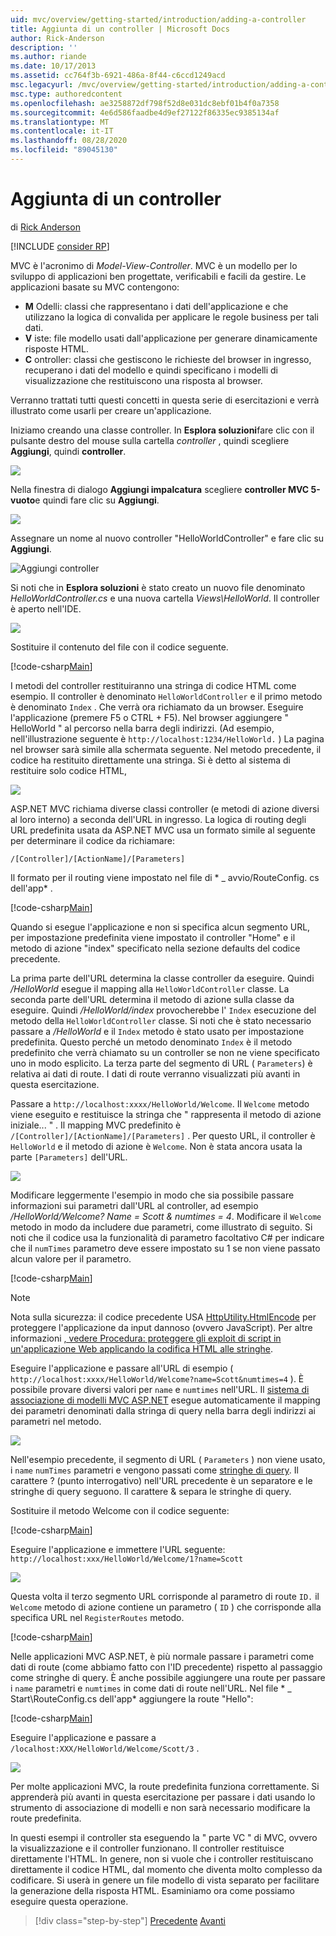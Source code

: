 ```yaml
---
uid: mvc/overview/getting-started/introduction/adding-a-controller
title: Aggiunta di un controller | Microsoft Docs
author: Rick-Anderson
description: ''
ms.author: riande
ms.date: 10/17/2013
ms.assetid: cc764f3b-6921-486a-8f44-c6ccd1249acd
msc.legacyurl: /mvc/overview/getting-started/introduction/adding-a-controller
msc.type: authoredcontent
ms.openlocfilehash: ae3258872df798f52d8e031dc8ebf01b4f0a7358
ms.sourcegitcommit: 4e6d586faadbe4d9ef27122f86335ec9385134af
ms.translationtype: MT
ms.contentlocale: it-IT
ms.lasthandoff: 08/28/2020
ms.locfileid: "89045130"
---
```

# <a name="adding-a-controller"></a>Aggiunta di un controller

di [Rick Anderson](https://twitter.com/RickAndMSFT)

[!INCLUDE [consider RP](~/includes/razor.md)]

MVC è l'acronimo di *Model-View-Controller*. MVC è un modello per lo sviluppo di applicazioni ben progettate, verificabili e facili da gestire. Le applicazioni basate su MVC contengono:

- **M** Odelli: classi che rappresentano i dati dell'applicazione e che utilizzano la logica di convalida per applicare le regole business per tali dati.
- **V** iste: file modello usati dall'applicazione per generare dinamicamente risposte HTML.
- **C** ontroller: classi che gestiscono le richieste del browser in ingresso, recuperano i dati del modello e quindi specificano i modelli di visualizzazione che restituiscono una risposta al browser.

Verranno trattati tutti questi concetti in questa serie di esercitazioni e verrà illustrato come usarli per creare un'applicazione.

Iniziamo creando una classe controller. In **Esplora soluzioni**fare clic con il pulsante destro del mouse sulla cartella *controller* , quindi scegliere **Aggiungi**, quindi **controller**.

![](adding-a-controller/_static/image1.png)

Nella finestra di dialogo **Aggiungi impalcatura** scegliere **controller MVC 5-vuoto**e quindi fare clic su **Aggiungi**.

![](adding-a-controller/_static/image2.png)  

Assegnare un nome al nuovo controller "HelloWorldController" e fare clic su **Aggiungi**.

![Aggiungi controller](adding-a-controller/_static/image3.png)

Si noti che in **Esplora soluzioni** è stato creato un nuovo file denominato *HelloWorldController.cs* e una nuova cartella *Views\HelloWorld*. Il controller è aperto nell'IDE.

![](adding-a-controller/_static/image4.png)

Sostituire il contenuto del file con il codice seguente.

[!code-csharp[Main](adding-a-controller/samples/sample1.cs)]

I metodi del controller restituiranno una stringa di codice HTML come esempio. Il controller è denominato `HelloWorldController` e il primo metodo è denominato `Index` . Che verrà ora richiamato da un browser. Eseguire l'applicazione (premere F5 o CTRL + F5). Nel browser aggiungere &quot; HelloWorld &quot; al percorso nella barra degli indirizzi. (Ad esempio, nell'illustrazione seguente è `http://localhost:1234/HelloWorld.` ) La pagina nel browser sarà simile alla schermata seguente. Nel metodo precedente, il codice ha restituito direttamente una stringa. Si è detto al sistema di restituire solo codice HTML,

![](adding-a-controller/_static/image5.png)

ASP.NET MVC richiama diverse classi controller (e metodi di azione diversi al loro interno) a seconda dell'URL in ingresso. La logica di routing degli URL predefinita usata da ASP.NET MVC usa un formato simile al seguente per determinare il codice da richiamare:

`/[Controller]/[ActionName]/[Parameters]`

Il formato per il routing viene impostato nel file di * \_ avvio/RouteConfig. cs dell'app* .

[!code-csharp[Main](adding-a-controller/samples/sample2.cs?highlight=7-8)]

Quando si esegue l'applicazione e non si specifica alcun segmento URL, per impostazione predefinita viene impostato il controller "Home" e il metodo di azione "index" specificato nella sezione defaults del codice precedente.

La prima parte dell'URL determina la classe controller da eseguire. Quindi */HelloWorld* esegue il mapping alla `HelloWorldController` classe. La seconda parte dell'URL determina il metodo di azione sulla classe da eseguire. Quindi */HelloWorld/index* provocherebbe l' `Index` esecuzione del metodo della `HelloWorldController` classe. Si noti che è stato necessario passare a */HelloWorld* e il `Index` metodo è stato usato per impostazione predefinita. Questo perché un metodo denominato `Index` è il metodo predefinito che verrà chiamato su un controller se non ne viene specificato uno in modo esplicito. La terza parte del segmento di URL ( `Parameters`) è relativa ai dati di route. I dati di route verranno visualizzati più avanti in questa esercitazione.

Passare a `http://localhost:xxxx/HelloWorld/Welcome`. Il `Welcome` metodo viene eseguito e restituisce la stringa che &quot; rappresenta il metodo di azione iniziale... &quot; . Il mapping MVC predefinito è `/[Controller]/[ActionName]/[Parameters]` . Per questo URL, il controller è `HelloWorld` e il metodo di azione è `Welcome`. Non è stata ancora usata la parte `[Parameters]` dell'URL.

![](adding-a-controller/_static/image6.png)

Modificare leggermente l'esempio in modo che sia possibile passare informazioni sui parametri dall'URL al controller, ad esempio */HelloWorld/Welcome? Name = Scott &amp; numtimes = 4*. Modificare il `Welcome` metodo in modo da includere due parametri, come illustrato di seguito. Si noti che il codice usa la funzionalità di parametro facoltativo C# per indicare che il `numTimes` parametro deve essere impostato su 1 se non viene passato alcun valore per il parametro.

[!code-csharp[Main](adding-a-controller/samples/sample3.cs)]

> [!NOTE]
> Nota sulla sicurezza: il codice precedente USA [HttpUtility.HtmlEncode](https://msdn.microsoft.com/library/ee360286(v=vs.110).aspx) per proteggere l'applicazione da input dannoso (ovvero JavaScript). Per altre informazioni [, vedere Procedura: proteggere gli exploit di script in un'applicazione Web applicando la codifica HTML alle stringhe](https://msdn.microsoft.com/library/a2a4yykt(v=vs.100).aspx).

 Eseguire l'applicazione e passare all'URL di esempio ( `http://localhost:xxxx/HelloWorld/Welcome?name=Scott&numtimes=4` ). È possibile provare diversi valori per `name` e `numtimes` nell'URL. Il [sistema di associazione di modelli MVC ASP.NET](http://odetocode.com/Blogs/scott/archive/2009/04/27/6-tips-for-asp-net-mvc-model-binding.aspx) esegue automaticamente il mapping dei parametri denominati dalla stringa di query nella barra degli indirizzi ai parametri nel metodo.

![](adding-a-controller/_static/image7.png)

Nell'esempio precedente, il segmento di URL ( `Parameters` ) non viene usato, i `name` `numTimes` parametri e vengono passati come [stringhe di query](http://en.wikipedia.org/wiki/Query_string). Il carattere ? (punto interrogativo) nell'URL precedente è un separatore e le stringhe di query seguono. Il carattere &amp; separa le stringhe di query.

Sostituire il metodo Welcome con il codice seguente:

[!code-csharp[Main](adding-a-controller/samples/sample4.cs)]

Eseguire l'applicazione e immettere l'URL seguente: `http://localhost:xxx/HelloWorld/Welcome/1?name=Scott`

![](adding-a-controller/_static/image8.png)

Questa volta il terzo segmento URL corrisponde al parametro di route `ID.` il `Welcome` metodo di azione contiene un parametro ( `ID` ) che corrisponde alla specifica URL nel `RegisterRoutes` metodo.

[!code-csharp[Main](adding-a-controller/samples/sample5.cs?highlight=7)]

Nelle applicazioni MVC ASP.NET, è più normale passare i parametri come dati di route (come abbiamo fatto con l'ID precedente) rispetto al passaggio come stringhe di query. È anche possibile aggiungere una route per passare i `name` parametri e `numtimes` in come dati di route nell'URL. Nel file * \_ Start\RouteConfig.cs dell'app* aggiungere la route "Hello":

[!code-csharp[Main](adding-a-controller/samples/sample6.cs?highlight=13-16)]

Eseguire l'applicazione e passare a `/localhost:XXX/HelloWorld/Welcome/Scott/3` .

![](adding-a-controller/_static/image9.png)

Per molte applicazioni MVC, la route predefinita funziona correttamente. Si apprenderà più avanti in questa esercitazione per passare i dati usando lo strumento di associazione di modelli e non sarà necessario modificare la route predefinita.

In questi esempi il controller sta eseguendo la &quot; parte VC &quot; di MVC, ovvero la visualizzazione e il controller funzionano. Il controller restituisce direttamente l'HTML. In genere, non si vuole che i controller restituiscano direttamente il codice HTML, dal momento che diventa molto complesso da codificare. Si userà in genere un file modello di vista separato per facilitare la generazione della risposta HTML. Esaminiamo ora come possiamo eseguire questa operazione.

> [!div class="step-by-step"]
> [Precedente](getting-started.md) 
>  [Avanti](adding-a-view.md)
